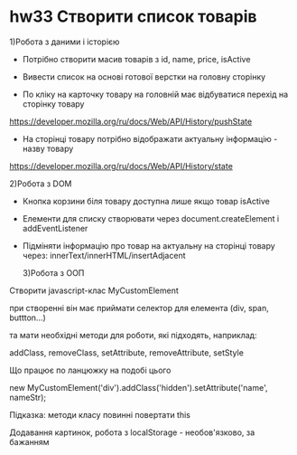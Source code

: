 # hw33 Створити список товарів

1)Робота з даними і історією

- Потрібно створити масив товарів з id, name, price, isActive

- Вивести список на основі готової верстки на головну сторінку

- По кліку на карточку товару на головній має відбуватися перехід на сторінку товару

https://developer.mozilla.org/ru/docs/Web/API/History/pushState

- На сторінці товару потрібно відображати актуальну інформацію - назву товару

https://developer.mozilla.org/ru/docs/Web/API/History/state

2)Робота з DOM

- Кнопка корзини біля товару доступна лише якщо товар isActive

- Елементи для списку створювати через document.createElement і addEventListener

- Підміняти інформацію про товар на актуальну на сторінці товару через: innerText/innerHTML/insertAdjacent

  3)Робота з ООП

Створити javascript-клас MyCustomElement

при створенні він має приймати селектор для елемента (div, span, buttton...)

та мати необхідні методи для роботи, які підходять, наприклад:

addClass, removeClass, setAttribute, removeAttribute, setStyle

Що працює по ланцюжку на подобі цього

new MyCustomElement('div').addClass('hidden').setAttribute('name', nameStr);

Підказка: методи класу повинні повертати this

Додавання картинок, робота з localStorage - необов'язково, за бажанням
